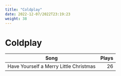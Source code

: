 ```yaml
---
title: "Coldplay"
date: 2022-12-07/2022T23:19:23
weight: 38
---
```


# Coldplay

 Song | Plays 
----- | -----:
Have Yourself a Merry Little Christmas | 26
